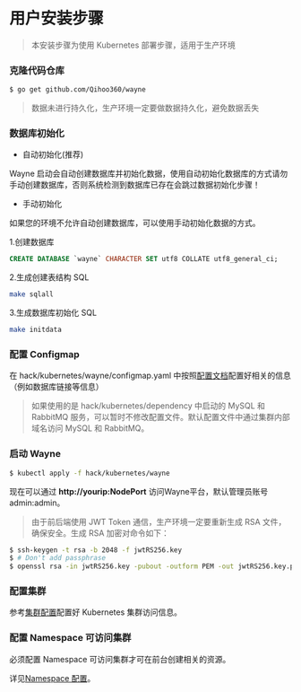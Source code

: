 # 用户安装步骤

> 本安装步骤为使用 Kubernetes 部署步骤，适用于生产环境

### 克隆代码仓库

```bash
$ go get github.com/Qihoo360/wayne
```


> 数据未进行持久化，生产环境一定要做数据持久化，避免数据丢失

### 数据库初始化

- 自动初始化(推荐)

Wayne 启动会自动创建数据库并初始化数据，使用自动初始化数据库的方式请勿手动创建数据库，否则系统检测到数据库已存在会跳过数据初始化步骤！

- 手动初始化

如果您的环境不允许自动创建数据库，可以使用手动初始化数据的方式。

1.创建数据库

```sql
CREATE DATABASE `wayne` CHARACTER SET utf8 COLLATE utf8_general_ci;
```

2.生成创建表结构 SQL

```bash
make sqlall
```

3.生成数据库初始化 SQL

```bash
make initdata
```

### 配置 Configmap

在 hack/kubernetes/wayne/configmap.yaml 中按照[配置文档](../admin/cluster.md)配置好相关的信息（例如数据库链接等信息）

> 如果使用的是 hack/kubernetes/dependency 中启动的 MySQL 和 RabbitMQ 服务，可以暂时不修改配置文件。默认配置文件中通过集群内部域名访问 MySQL 和 RabbitMQ。

### 启动 Wayne

```bash
$ kubectl apply -f hack/kubernetes/wayne
```

现在可以通过 **http://yourip:NodePort** 访问Wayne平台，默认管理员账号 admin:admin。


> 由于前后端使用 JWT Token 通信，生产环境一定要重新生成 RSA 文件，确保安全。生成 RSA 加密对命令如下：
```bash
$ ssh-keygen -t rsa -b 2048 -f jwtRS256.key
$ # Don't add passphrase
$ openssl rsa -in jwtRS256.key -pubout -outform PEM -out jwtRS256.key.pub
```

### 配置集群

参考[集群配置](../admin/cluster.md)配置好 Kubernetes 集群访问信息。

### 配置 Namespace 可访问集群

必须配置 Namespace 可访问集群才可在前台创建相关的资源。

详见[Namespace 配置](../admin/namespace.md)。
